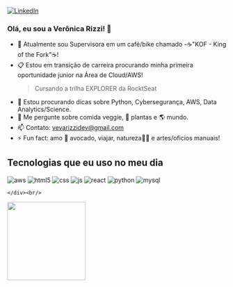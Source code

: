 [![LinkedIn](https://img.shields.io/badge/LinkedIn-0077B5?style=for-the-badge&logo=linkedin&logoColor=white)](https://www.linkedin.com/in/veronica-rizzi/)

### Olá, eu sou a Verônica Rizzi! 👋

- 🔭 Atualmente sou Supervisora em um café/bike chamado -☕"KOF - King of the Fork"☕!
- 📋 Estou em transição de carreira procurando minha primeira oportunidade junior na Área de Cloud/AWS!
    > Cursando a trilha EXPLORER da RocktSeat
- 🥰 Estou procurando dicas sobre Python, Cybersegurança, AWS, Data Analytics/Science.
- 💬 Me pergunte sobre comida veggie, 🌿 plantas e 🌎 mundo.
- 📫 Contato: vevarizzidev@gmail.com
- ⚡ Fun fact: amo 🥑 avocado, viajar, natureza🌱💓 e artes/oficios manuais!

## Tecnologias que eu uso no meu dia

  <div>
     <div style="display: inline_block">
  <img align="center" alt="aws" src="https://img.shields.io/badge/Amazon_AWS-FF9900?style=for-the-badge&logo=amazonaws&logoColor=white" />
  <img align="center" alt="html5" src="https://img.shields.io/badge/HTML5-E34F26?style=for-the-badge&logo=html5&logoColor=white" />
  <img align="center" alt="css" src="https://img.shields.io/badge/CSS3-1572B6?style=for-the-badge&logo=css3&logoColor=white" />
  <img align="center" alt="js" src="https://img.shields.io/badge/JavaScript-F7DF1E?style=for-the-badge&logo=javascript&logoColor=black" />
  <img align="center" alt="react" src="https://img.shields.io/badge/React-20232A?style=for-the-badge&logo=react&logoColor=61DAFB" />
  <img align="center" alt="python" src="https://img.shields.io/badge/Python-3776AB?style=for-the-badge&logo=python&logoColor=white" />
  <img align="center" alt="mysql" src="https://img.shields.io/badge/MySQL-00000F?style=for-the-badge&logo=mysql&logoColor=white" />
  <img align="center" alt="" src="https://img.shields.io/badge/Visual_Studio-5C2D91?style=for-the-badge&logo=visual%20studio&logoColor=white" />
         
    </div><br/>
  </div>

  
 <div>
  <a href="https://github.com/VevaRizzi">
  <img height="180em" src="https://github-readme-stats.vercel.app/api/top-langs/?username=vevarizzi&layout=compact&langs_count=7&theme=dracula"/>
</div>
  
  ##
